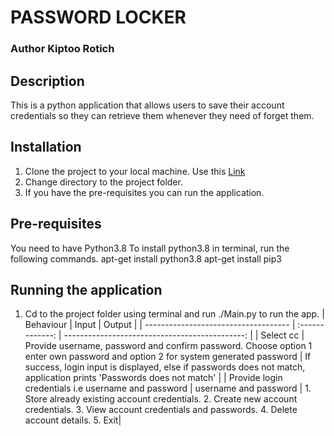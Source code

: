 # PASSWORD LOCKER
### Author Kiptoo Rotich
## Description
This is a python application that allows users to save their account credentials so they can retrieve them whenever they need of forget them.
## Installation
1. Clone the project to your local machine. Use this [Link](https://github.com/rotich1/Password-Locker)
2. Change directory to the project folder.
3. If you have the pre-requisites you can run the application.
## Pre-requisites
You need to have Python3.8
To install python3.8 in terminal, run the following commands.
apt-get install python3.8
apt-get install pip3

## Running the application
1. Cd to the project folder using terminal and run ./Main.py to run the app.
| Behaviour                            |      Input      |                                         Output |
| ------------------------------------ | :-------------: | ---------------------------------------------: |
| Select cc |    Provide username, password and confirm password. Choose option 1 enter own password and option 2 for system generated password   |         If success, login input is displayed, else if passwords does not match, application prints 'Passwords does not match' |
| Provide login credentials i.e username and password | username and password | 1. Store already existing account credentials. 2. Create new account credentials. 3. View account credentials and passwords.  4. Delete account details. 5. Exit|